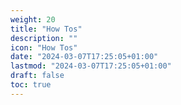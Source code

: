 ```yaml
---
weight: 20
title: "How Tos"
description: ""
icon: "How Tos"
date: "2024-03-07T17:25:05+01:00"
lastmod: "2024-03-07T17:25:05+01:00"
draft: false
toc: true
---
```

